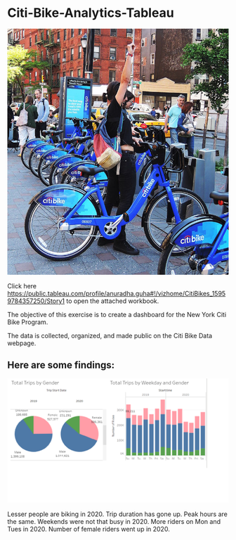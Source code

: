 # Citi-Bike-Analytics-Tableau
![Bikes](citi-bike-station-bikes.jpg) 

Click here https://public.tableau.com/profile/anuradha.guha#!/vizhome/CitiBikes_15959784357250/Story1 to open the attached workbook.

The objective of this exercise is to create a dashboard for the New York Citi Bike Program.

The data is collected, organized, and made public on the Citi Bike Data webpage.

## Here are some findings:
![citi1](citi1.png)


Lesser people are biking in 2020. Trip duration has gone up. Peak hours are the same. Weekends were not that busy in 2020. 
More riders on Mon and Tues in 2020.  Number of female riders went up in 2020. 
